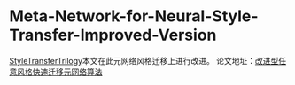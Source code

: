 # Meta-Network-for-Neural-Style-Transfer-Improved-Version

[StyleTransferTrilogy](https://github.com/CortexFoundation/StyleTransferTrilogy#styletransfertrilogy)本文在此元网络风格迁移上进行改进。
论文地址：[改进型任意风格快速迁移元网络算法](http://fcst.ceaj.org/CN/abstract/abstract1872.shtml)
